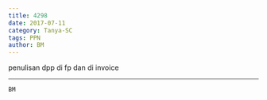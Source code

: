 ```yaml
---
title: 4298
date: 2017-07-11
category: Tanya-SC
tags: PPN
author: BM
---
```


penulisan dpp di fp dan di invoice

---



`BM`
